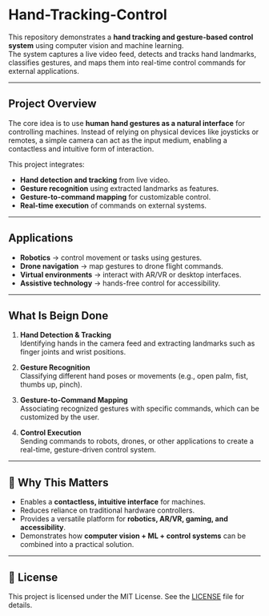 # Hand-Tracking-Control

This repository demonstrates a **hand tracking and gesture-based control system** using computer vision and machine learning.  
The system captures a live video feed, detects and tracks hand landmarks, classifies gestures, and maps them into real-time control commands for external applications.

---

## Project Overview
The core idea is to use **human hand gestures as a natural interface** for controlling machines. Instead of relying on physical devices like joysticks or remotes, a simple camera can act as the input medium, enabling a contactless and intuitive form of interaction.

This project integrates:
- **Hand detection and tracking** from live video.  
- **Gesture recognition** using extracted landmarks as features.  
- **Gesture-to-command mapping** for customizable control.  
- **Real-time execution** of commands on external systems.  

---

## Applications
- **Robotics** → control movement or tasks using gestures.  
- **Drone navigation** → map gestures to drone flight commands.  
- **Virtual environments** → interact with AR/VR or desktop interfaces.  
- **Assistive technology** → hands-free control for accessibility.  

---

## What Is Beign Done
1. **Hand Detection & Tracking**  
   Identifying hands in the camera feed and extracting landmarks such as finger joints and wrist positions.  

2. **Gesture Recognition**  
   Classifying different hand poses or movements (e.g., open palm, fist, thumbs up, pinch).  

3. **Gesture-to-Command Mapping**  
   Associating recognized gestures with specific commands, which can be customized by the user.  

4. **Control Execution**  
   Sending commands to robots, drones, or other applications to create a real-time, gesture-driven control system.  

---

## 🌟 Why This Matters
- Enables a **contactless, intuitive interface** for machines.  
- Reduces reliance on traditional hardware controllers.  
- Provides a versatile platform for **robotics, AR/VR, gaming, and accessibility**.  
- Demonstrates how **computer vision + ML + control systems** can be combined into a practical solution.  

---

## 📜 License
This project is licensed under the MIT License. See the [LICENSE](LICENSE) file for details.

